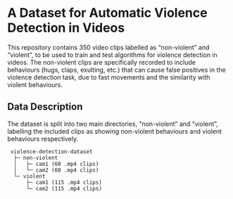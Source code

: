 
# A Dataset for Automatic Violence Detection in Videos

This repository contains 350 video clips labelled as “non-violent” and “violent”, to be used to train and test algorithms for violence detection in videos. The non-violent clips are specifically recorded to include behaviours (hugs, claps, exulting, etc.) that can cause false positives in the violence detection task, due to fast movements and the similarity with violent behaviours.

## Data Description

The dataset is split into two main directories, “non-violent” and “violent”, labelling the included clips as showing non-violent behaviours and violent behaviours respectively.

	 violence-detection-dataset
	  ├─ non-violent
	  │   ├─ cam1 (60 .mp4 clips)
	  │   └─ cam2 (60 .mp4 clips)
	  └─ violent 
	      ├─ cam1 (115 .mp4 clips)
	      └─ cam2 (115 .mp4 clips)
		  
